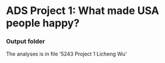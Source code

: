 # ADS Project 1: What made USA people happy?
### Output folder

The analyses is in file '5243 Project 1 Licheng Wu'
